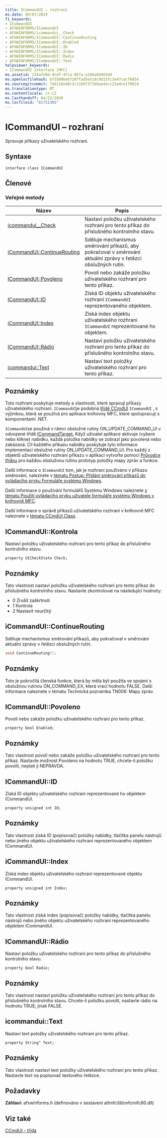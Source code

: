 ```yaml
---
title: ICommandUI – rozhraní
ms.date: 09/07/2019
f1_keywords:
- ICommandUI
- AFXWINFORMS/ICommandUI
- AFXWINFORMS/icommandui__Check
- AFXWINFORMS/ICommandUI::ContinueRouting
- AFXWINFORMS/ICommandUI::Enabled
- AFXWINFORMS/ICommandUI::ID
- AFXWINFORMS/ICommandUI::Index
- AFXWINFORMS/ICommandUI::Radio
- AFXWINFORMS/ICommandUI::Text
helpviewer_keywords:
- ICommandUI interface [MFC]
ms.assetid: 134afe8d-dcdf-47ca-857a-a166a6b665dd
ms.openlocfilehash: b75509beb7287fad5e51dc9d15fc3e47cacf6854
ms.sourcegitcommit: 7a6116e48c3c11b97371b8ae4ecc23adce1f092d
ms.translationtype: MT
ms.contentlocale: cs-CZ
ms.lasthandoff: 04/22/2020
ms.locfileid: "81751305"
---
```

# <a name="icommandui-interface"></a>ICommandUI – rozhraní

Spravuje příkazy uživatelského rozhraní.

## <a name="syntax"></a>Syntaxe

```
interface class ICommandUI
```

## <a name="members"></a>Členové

### <a name="public-methods"></a>Veřejné metody

|Název|Popis|
|----------|-----------------|
|[icommandui__Check](#check)|Nastaví položku uživatelského rozhraní pro tento příkaz do příslušného kontrolního stavu.|
|[iCommandUI::ContinueRouting](#continuerouting)|Sděluje mechanismus směrování příkazů, aby pokračoval v směrování aktuální zprávy v řetězci obslužných rutin.|
|[ICommandUI::Povoleno](#enabled)|Povolí nebo zakáže položku uživatelského rozhraní pro tento příkaz.|
|[ICommandUI::ID](#id)|Získá ID objektu uživatelského rozhraní `ICommandUI` reprezentovaného objektem.|
|[iCommandUI::Index](#index)|Získá index objektu uživatelského rozhraní `ICommandUI` reprezentované ho objektem.|
|[ICommandUI::Rádio](#radio)|Nastaví položku uživatelského rozhraní pro tento příkaz do příslušného kontrolního stavu.|
|[icommandui::Text](#text)|Nastaví text položky uživatelského rozhraní pro tento příkaz.|

## <a name="remarks"></a>Poznámky

Toto rozhraní poskytuje metody a vlastnosti, které spravují příkazy uživatelského rozhraní. `ICommandUI`je podobná [třídě CCmdUI](../../mfc/reference/ccmdui-class.md) `ICommandUI` , s výjimkou, která se používá pro aplikace knihovny MFC, které spolupracují s komponentami .NET.

`ICommandUI`se používá v rámci obslužné rutiny ON_UPDATE_COMMAND_UI v odvozené třídě [ICommandTarget.](../../mfc/reference/icommandtarget-interface.md) Když uživatel aplikace aktivuje (vybere nebo klikne) nabídku, každá položka nabídky se zobrazí jako povolená nebo zakázaná. Cíl každého příkazu nabídky poskytuje tyto informace implementací obslužné rutiny ON_UPDATE_COMMAND_UI. Pro každý z objektů uživatelského rozhraní příkazu v aplikaci vytvořte pomocí [Průvodce třídou](mfc-class-wizard.md) pro každou obslužnou rutinu prototyp položky mapy zpráv a funkce.

Další informace o `ICommandUI` tom, jak je rozhraní používáno v příkazu směrování, naleznete v [tématu Postup: Přidání směrování příkazů do ovládacího prvku Formuláře systému Windows](../../dotnet/how-to-add-command-routing-to-the-windows-forms-control.md).

Další informace o používání formulářů Systému Windows naleznete [v tématu Použití ovládacího prvku uživatele formuláře systému Windows v knihovně MFC](../../dotnet/using-a-windows-form-user-control-in-mfc.md).

Další informace o správě příkazů uživatelského rozhraní v knihovně MFC naleznete v [tématu CCmdUI Class](../../mfc/reference/ccmdui-class.md).

## <a name="icommanduicheck"></a><a name="check"></a>ICommandUI::Kontrola

Nastaví položku uživatelského rozhraní pro tento příkaz do příslušného kontrolního stavu.

```
property UICheckState Check;
```

## <a name="remarks"></a>Poznámky

Tato vlastnost nastaví položku uživatelského rozhraní pro tento příkaz do příslušného kontrolního stavu. Nastavte zkontrolovat na následující hodnoty:

- 0 Zrušit zaškrtnutí
- 1 Kontrola
- 2 Nastavit neurčitý

## <a name="icommanduicontinuerouting"></a><a name="continuerouting"></a>iCommandUI::ContinueRouting

Sděluje mechanismus směrování příkazů, aby pokračoval v směrování aktuální zprávy v řetězci obslužných rutin.

```cpp
void ContinueRouting();
```

## <a name="remarks"></a>Poznámky

Toto je pokročilá členská funkce, která by měla být použita ve spojení s obslužnou rutinou ON_COMMAND_EX, která vrací hodnotu FALSE. Další informace naleznete v tématu Technická poznámka TN006: Mapy zpráv.

## <a name="icommanduienabled"></a><a name="enabled"></a>ICommandUI::Povoleno

Povolí nebo zakáže položku uživatelského rozhraní pro tento příkaz.

```
property bool Enabled;
```

## <a name="remarks"></a>Poznámky

Tato vlastnost povolí nebo zakáže položku uživatelského rozhraní pro tento příkaz. Nastavte možnost Povoleno na hodnotu TRUE, chcete-li položku povolit, neplatí ji NEPRAVDA.

## <a name="icommanduiid"></a><a name="id"></a>ICommandUI::ID

Získá ID objektu uživatelského rozhraní reprezentované ho objektem ICommandUI.

```
property unsigned int ID;
```

## <a name="remarks"></a>Poznámky

Tato vlastnost získá ID (popisovač) položky nabídky, tlačítka panelu nástrojů nebo jiného objektu uživatelského rozhraní reprezentovaného objektem ICommandUI.

## <a name="icommanduiindex"></a><a name="index"></a>iCommandUI::Index

Získá index objektu uživatelského rozhraní reprezentované objektu ICommandUI.

```
property unsigned int Index;
```

## <a name="remarks"></a>Poznámky

Tato vlastnost získá index (popisovač) položky nabídky, tlačítka panelu nástrojů nebo jiného objektu uživatelského rozhraní reprezentovaného objektem ICommandUI.

## <a name="icommanduiradio"></a><a name="radio"></a>ICommandUI::Rádio

Nastaví položku uživatelského rozhraní pro tento příkaz do příslušného kontrolního stavu.

```
property bool Radio;
```

## <a name="remarks"></a>Poznámky

Tato vlastnost nastaví položku uživatelského rozhraní pro tento příkaz do příslušného kontrolního stavu. Chcete-li položku povolit, nastavte rádio na hodnotu TRUE; jinak FALSE.

## <a name="icommanduitext"></a><a name="text"></a>icommandui::Text

Nastaví text položky uživatelského rozhraní pro tento příkaz.

```
property String^ Text;
```

## <a name="remarks"></a>Poznámky

Tato vlastnost nastaví text položky uživatelského rozhraní pro tento příkaz. Nastavte text na popisovač textového řetězce.

## <a name="requirements"></a>Požadavky

**Záhlaví:** afxwinforms.h (definováno v sestavení atlmfc\lib\mfcmifc80.dll)

## <a name="see-also"></a>Viz také

[CCmdUI – třída](../../mfc/reference/ccmdui-class.md)
